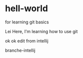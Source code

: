 # hell-world
for learning git basics



Lei Here, I'm learning how to use git

ok ok edit from intellij


branche-intellij
